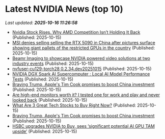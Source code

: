 # Latest NVIDIA News (top 10)
_Last updated: **2025-10-16 11:26:58**_

- [Nvidia Stock Rises. Why AMD Competition Isn’t Holding It Back](https://biztoc.com/x/7cfec8b5263a6316) (Published: 2025-10-15)
- [MSI denies selling selling the RTX 5090 in China after pictures surface showing giant pallets of the restricted GPUs in the country](https://www.pcgamer.com/hardware/graphics-cards/msi-denies-selling-selling-the-rtx-5090-in-china-after-pictures-surface-showing-giant-pallets-of-the-restricted-gpus-in-the-country/) (Published: 2025-10-15)
- [Beamr Imaging to showcase NVIDIA powered video solutions at two industry events](https://thefly.com/permalinks/entry.php/id4213904/BMR;NVDA-Beamr-Imaging-to-showcase-NVIDIA-powered-video-solutions-at-two-industry-events) (Published: 2025-10-15)
- [nvfuser-cu129-torch28 0.2.34.dev20251015](https://pypi.org/project/nvfuser-cu129-torch28/0.2.34.dev20251015/) (Published: 2025-10-15)
- [NVIDIA DGX Spark AI Supercomputer : Local AI Model Performance Tests](https://www.geeky-gadgets.com/nvidia-dgx-spark-ai-performance-benchmarks/) (Published: 2025-10-15)
- [Braving Trump, Apple's Tim Cook promises to boost China investment](https://finance.yahoo.com/news/braving-trump-apples-tim-cook-111123849.html) (Published: 2025-10-15)
- [Are high-end monitors worth it? I tested one for work and play and never looked back](https://www.zdnet.com/home-and-office/are-high-end-monitors-worth-it-i-tested-one-for-work-and-play-and-never-looked-back/) (Published: 2025-10-15)
- [What Are 3 Great Tech Stocks to Buy Right Now?](https://biztoc.com/x/e6eb312030c54e76) (Published: 2025-10-15)
- [Braving Trump, Apple's Tim Cook promises to boost China investment](https://finance.yahoo.com/news/braving-trump-apples-tim-cook-110443921.html) (Published: 2025-10-15)
- [HSBC upgrades NVIDIA to Buy, sees ‘significant potential AI GPU TAM upside’](https://finance.yahoo.com/news/hsbc-upgrades-nvidia-buy-sees-105637587.html) (Published: 2025-10-15)
